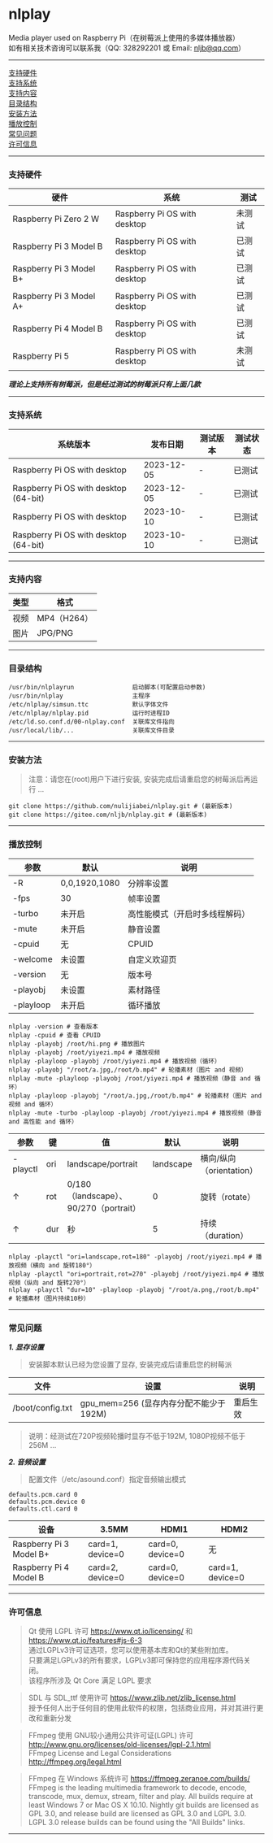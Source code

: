 # nlplay
Media player used on Raspberry Pi（在树莓派上使用的多媒体播放器）  
如有相关技术咨询可以联系我（QQ: 328292201 或 Email: nljb@qq.com）  

---

[支持硬件](#支持硬件)  
[支持系统](#支持系统)  
[支持内容](#支持内容)  
[目录结构](#目录结构)  
[安装方法](#安装方法)  
[播放控制](#播放控制)  
[常见问题](#常见问题)  
[许可信息](#许可信息)  

---
### 支持硬件

| 硬件 | 系统 | 测试 |
| --- | --- | --- |
| Raspberry Pi Zero 2 W   | Raspberry Pi OS with desktop   | 未测试 |
| Raspberry Pi 3 Model B  | Raspberry Pi OS with desktop   | 已测试 |
| Raspberry Pi 3 Model B+ | Raspberry Pi OS with desktop   | 已测试 |
| Raspberry Pi 3 Model A+ | Raspberry Pi OS with desktop   | 已测试 |
| Raspberry Pi 4 Model B  | Raspberry Pi OS with desktop   | 已测试 |
| Raspberry Pi 5          | Raspberry Pi OS with desktop   | 未测试 |

***理论上支持所有树莓派，但是经过测试的树莓派只有上面几款***

---
### 支持系统

| 系统版本 | 发布日期 | 测试版本 | 测试状态 |
| --- | --- | --- | --- |
| Raspberry Pi OS with desktop          | 2023-12-05 | - | 已测试 |
| Raspberry Pi OS with desktop (64-bit) | 2023-12-05 | - | 已测试 |
| Raspberry Pi OS with desktop          | 2023-10-10 | - | 已测试 |
| Raspberry Pi OS with desktop (64-bit) | 2023-10-10 | - | 已测试 |

---
### 支持内容

| 类型 | 格式 | 
| --- | --- | 
| 视频 | MP4（H264） | 
| 图片 | JPG/PNG | 

---
### 目录结构

```
/usr/bin/nlplayrun                启动脚本(可配置启动参数)
/usr/bin/nlplay                   主程序
/etc/nlplay/simsun.ttc            默认字体文件
/etc/nlplay/nlplay.pid            运行时进程ID
/etc/ld.so.conf.d/00-nlplay.conf  关联库文件指向
/usr/local/lib/...                关联库文件目录
```

---
### 安装方法

 > 注意：请您在(root)用户下进行安装, 安装完成后请重启您的树莓派后再运行 ...  
 
 ```
 git clone https://github.com/nulijiabei/nlplay.git # (最新版本)
 git clone https://gitee.com/nljb/nlplay.git # (最新版本)
 ```

---
### 播放控制

 | 参数 | 默认 | 说明 |
 | --- | --- | --- |
 | -R | 0,0,1920,1080 | 分辨率设置 |
 | -fps | 30 | 帧率设置 |
 | -turbo | 未开启 | 高性能模式（开启时多线程解码） |
 | -mute | 未开启 | 静音设置 |
 | -cpuid | 无 | CPUID |
 | -welcome | 未设置 | 自定义欢迎页 |
 | -version | 无 | 版本号 |
 | -playobj | 未设置 | 素材路径 |
 | -playloop | 未开启 | 循环播放 |

 ```
 nlplay -version # 查看版本
 nlplay -cpuid # 查看 CPUID
 nlplay -playobj /root/hi.png # 播放图片
 nlplay -playobj /root/yiyezi.mp4 # 播放视频
 nlplay -playloop -playobj /root/yiyezi.mp4 # 播放视频（循环）
 nlplay -playobj "/root/a.jpg,/root/b.mp4" # 轮播素材（图片 and 视频）
 nlplay -mute -playloop -playobj /root/yiyezi.mp4 # 播放视频（静音 and 循环）
 nlplay -playloop -playobj "/root/a.jpg,/root/b.mp4" # 轮播素材（图片 and 视频 and 循环）
 nlplay -mute -turbo -playloop -playobj /root/yiyezi.mp4 # 播放视频（静音 and 高性能 and 循环）
 ```

 | 参数 | 键 | 值 | 默认 | 说明 |
 | --- | --- | --- | --- | --- |
 | -playctl | ori | landscape/portrait | landscape | 横向/纵向（orientation） | 
 | ↑ | rot | 0/180（landscape）、90/270（portrait） | 0 | 旋转（rotate） | 
 | ↑ | dur | 秒 | 5 | 持续（duration） | 
 
 ```
 nlplay -playctl "ori=landscape,rot=180" -playobj /root/yiyezi.mp4 # 播放视频（横向 and 旋转180°）
 nlplay -playctl "ori=portrait,rot=270" -playobj /root/yiyezi.mp4 # 播放视频（纵向 and 旋转270°）
 nlplay -playctl "dur=10" -playloop -playobj "/root/a.png,/root/b.mp4" # 轮播素材（图片持续10秒）
 ```

---
### 常见问题

 ***1. 显存设置***

 > 安装脚本默认已经为您设置了显存, 安装完成后请重启您的树莓派
 
 | 文件 | 设置 | 说明 |
 | --- | --- | --- |
 | /boot/config.txt | gpu_mem=256 (显存内存分配不能少于192M) | 重启生效 |
 
 > 说明：经测试在720P视频轮播时显存不低于192M, 1080P视频不低于256M ...
 
 ***2. 音频设置***

 > 配置文件（/etc/asound.conf）指定音频输出模式  
 
 ```
 defaults.pcm.card 0 
 defaults.pcm.device 0
 defaults.ctl.card 0
 ```

 | 设备 | 3.5MM | HDMI1 | HDMI2 | 
 | --- | --- | --- | --- | 
 | Raspberry Pi 3 Model B+ | card=1, device=0 | card=0, device=0 | 无 | 
 | Raspberry Pi 4 Model B | card=2, device=0 | card=0, device=0 | card=1, device=0 | 
 
---
### 许可信息

> Qt 使用 LGPL 许可 https://www.qt.io/licensing/ 和 https://www.qt.io/features#js-6-3  
> 通过LGPLv3许可证选项，您可以使用基本库和Qt的某些附加库。  
> 只要满足LGPLv3的所有要求，LGPLv3即可保持您的应用程序源代码关闭。  
> 该程序所涉及 Qt Core 满足 LGPL 要求  

> SDL 与 SDL_ttf 使用许可 https://www.zlib.net/zlib_license.html  
> 授予任何人出于任何目的使用此软件的权限，包括商业应用，并对其进行更改和重新分发  

> FFmpeg 使用 GNU较小通用公共许可证(LGPL) 许可 http://www.gnu.org/licenses/old-licenses/lgpl-2.1.html  
> FFmpeg License and Legal Considerations http://ffmpeg.org/legal.html  

> FFmpeg 在 Windows 系统许可 https://ffmpeg.zeranoe.com/builds/  
> FFmpeg is the leading multimedia framework to decode, encode, transcode, mux, demux, stream, filter and play. All builds require at least Windows 7 or Mac OS X 10.10. Nightly git builds are licensed as GPL 3.0, and release build are licensed as GPL 3.0 and LGPL 3.0. LGPL 3.0 release builds can be found using the "All Builds" links.  

---
